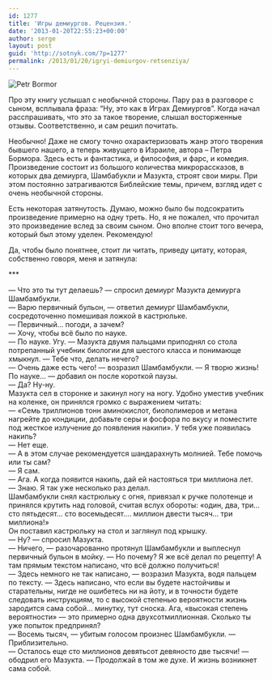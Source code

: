 ```yaml
---
id: 1277
title: 'Игры демиургов. Рецензия.'
date: '2013-01-20T22:55:23+00:00'
author: serge
layout: post
guid: 'http://sotnyk.com/?p=1277'
permalink: /2013/01/20/igryi-demiurgov-retsenziya/
---
```


![](https://sotnyk.github.io/wp-content/uploads/2013/01/Petr_Bormor.jpg "Petr Bormor")

Про эту книгу услышал с необычной стороны. Пару раз в разговоре с сыном, всплывала фраза: “Ну, это как в Играх Демиургов”. Когда начал расспрашивать, что это за такое творение, слышал восторженные отзывы. Соответственно, и сам решил почитать.

Необычно! Даже не смогу точно охарактеризовать жанр этого творения бывшего нашего, а теперь живущего в Израиле, автора – Петра Бормора. Здесь есть и фантастика, и философия, и фарс, и комедия. Произведение состоит из большого количества микрорассказов, в которых два демиурга, Шамбабукли и Мазукта, строят свои миры. При этом постоянно затрагиваются Библейские темы, причем, взгляд идет с очень необычной стороны.

Есть некоторая затянутость. Думаю, можно было бы подсократить произведение примерно на одну треть. Но, я не пожалел, что прочитал это произведение вслед за своим сыном. Оно вполне стоит того вечера, который был этому уделен. Рекомендую!

Да, чтобы было понятнее, стоит ли читать, приведу цитату, которая, собственно говоря, меня и затянула:

\*\*\*

— Что это ты тут делаешь? — спросил демиург Мазукта демиурга Шамбамбукли.  
— Варю первичный бульон, — ответил демиург Шамбамбукли, сосредоточенно помешивая ложкой в кастрюльке.  
— Первичный… погоди, а зачем?  
— Хочу, чтобы всё было по науке.  
— По науке. Угу. — Мазукта двумя пальцами приподнял со стола потрепанный учебник биологии для шестого класса и понимающе хмыкнул. — Тебе что, делать нечего?  
— Очень даже есть чего! — возразил Шамбамбукли. — Я творю жизнь! По науке… — добавил он после короткой паузы.  
— Да? Ну-ну.  
Мазукта сел в сторонке и закинул ногу на ногу. Удобно уместив учебник на коленке, он принялся громко с выражением читать:  
— «Семь триллионов тонн аминокислот, биополимеров и метана нагрейте до кондиции, добавьте серы и фосфора по вкусу и поместите под жесткое излучение до появления накипи». У тебя уже появилась накипь?  
— Нет еще.  
— А в этом случае рекомендуется шандарахнуть молнией. Тебе помочь или ты сам?  
— Я сам.  
— Ага. А когда появится накипь, дай ей настояться три миллиона лет.  
— Знаю. Я так уже несколько раз делал.  
Шамбамбукли снял кастрюльку с огня, привязал к ручке полотенце и принялся крутить над головой, считая вслух обороты: «один, два, три… сто пятьдесят… сто восемьдесят…. миллион двести тысяч… три миллиона!»  
Он поставил кастрюльку на стол и заглянул под крышку.  
— Ну? — спросил Мазукта.  
— Ничего, — разочарованно протянул Шамбамбукли и выплеснул первичный бульон в мойку. — Но почему? Я же всё делал по рецепту! А там прямым текстом написано, что всё должно получиться!  
— Здесь немного не так написано, — возразил Мазукта, водя пальцем по тексту. — Здесь написано, что если вы будете настойчивы и старательны, нигде не ошибетесь ни на йоту, и в точности будете следовать инструкциям, то с высокой степенью вероятности жизнь зародится сама собой… минутку, тут сноска. Ага, «высокая степень вероятности» — это примерно одна двухсотмиллионная. Сколько ты уже попыток предпринял?  
— Восемь тысяч, — убитым голосом произнес Шамбамбукли. — Приблизительно.  
— Осталось еще сто миллионов девятьсот девяносто две тысячи! — ободрил его Мазукта. — Продолжай в том же духе. И жизнь возникнет сама собой.